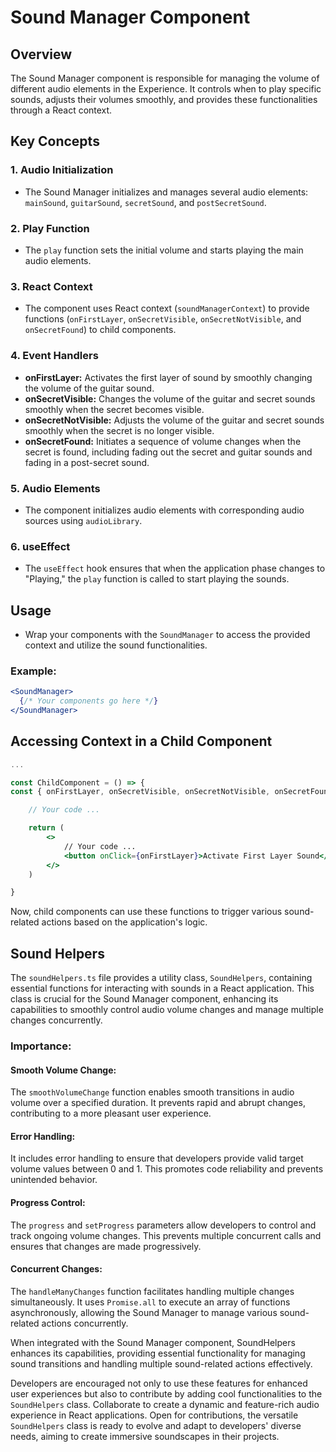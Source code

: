 # Sound Manager Component

## Overview
The Sound Manager component is responsible for managing the volume of different audio elements in the Experience. It controls when to play specific sounds, adjusts their volumes smoothly, and provides these functionalities through a React context.

## Key Concepts

### 1. Audio Initialization
   - The Sound Manager initializes and manages several audio elements: `mainSound`, `guitarSound`, `secretSound`, and `postSecretSound`.

### 2. Play Function
   - The `play` function sets the initial volume and starts playing the main audio elements.

### 3. React Context
   - The component uses React context (`soundManagerContext`) to provide functions (`onFirstLayer`, `onSecretVisible`, `onSecretNotVisible`, and `onSecretFound`) to child components.

### 4. Event Handlers
   - **onFirstLayer:** Activates the first layer of sound by smoothly changing the volume of the guitar sound.
   - **onSecretVisible:** Changes the volume of the guitar and secret sounds smoothly when the secret becomes visible.
   - **onSecretNotVisible:** Adjusts the volume of the guitar and secret sounds smoothly when the secret is no longer visible.
   - **onSecretFound:** Initiates a sequence of volume changes when the secret is found, including fading out the secret and guitar sounds and fading in a post-secret sound.

### 5. Audio Elements
   - The component initializes audio elements with corresponding audio sources using `audioLibrary`.

### 6. useEffect
   - The `useEffect` hook ensures that when the application phase changes to "Playing," the `play` function is called to start playing the sounds.

## Usage
   - Wrap your components with the `SoundManager` to access the provided context and utilize the sound functionalities.

### Example:
```jsx
<SoundManager>
  {/* Your components go here */}
</SoundManager>
```

## Accessing Context in a Child Component

```jsx
...

const ChildComponent = () => {
const { onFirstLayer, onSecretVisible, onSecretNotVisible, onSecretFound } = useSoundManagerContext();

    // Your code ...

    return (
        <>
            // Your code ...
            <button onClick={onFirstLayer}>Activate First Layer Sound</button>
        </>
    )

}
```

Now, child components can use these functions to trigger various sound-related actions based on the application's logic.


## Sound Helpers

The `soundHelpers.ts` file provides a utility class, `SoundHelpers`, containing essential functions for interacting with sounds in a React application. This class is crucial for the Sound Manager component, enhancing its capabilities to smoothly control audio volume changes and manage multiple changes concurrently.

### Importance:

#### Smooth Volume Change:

The `smoothVolumeChange` function enables smooth transitions in audio volume over a specified duration. It prevents rapid and abrupt changes, contributing to a more pleasant user experience.

#### Error Handling:

It includes error handling to ensure that developers provide valid target volume values between 0 and 1. This promotes code reliability and prevents unintended behavior.

#### Progress Control:

The `progress` and `setProgress` parameters allow developers to control and track ongoing volume changes. This prevents multiple concurrent calls and ensures that changes are made progressively.

#### Concurrent Changes:

The `handleManyChanges` function facilitates handling multiple changes simultaneously. It uses `Promise.all` to execute an array of functions asynchronously, allowing the Sound Manager to manage various sound-related actions concurrently.

When integrated with the Sound Manager component, SoundHelpers enhances its capabilities, providing essential functionality for managing sound transitions and handling multiple sound-related actions effectively.

Developers are encouraged not only to use these features for enhanced user experiences but also to contribute by adding cool functionalities to the `SoundHelpers` class. Collaborate to create a dynamic and feature-rich audio experience in React applications. Open for contributions, the versatile `SoundHelpers` class is ready to evolve and adapt to developers' diverse needs, aiming to create immersive soundscapes in their projects.

